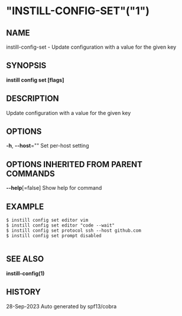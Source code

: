 # "INSTILL-CONFIG-SET"("1")


## NAME



instill-config-set - Update configuration with a value for the given key 

## SYNOPSIS



**instill config set   [flags]** 

## DESCRIPTION



Update configuration with a value for the given key 

## OPTIONS



**-h**, **--host**="" 	Set per-host setting 

## OPTIONS INHERITED FROM PARENT COMMANDS



**--help**[=false] 	Show help for command 

## EXAMPLE





    
```
$ instill config set editor vim
$ instill config set editor "code --wait"
$ instill config set protocol ssh --host github.com
$ instill config set prompt disabled


```


## SEE ALSO



**instill-config(1)** 

## HISTORY



28-Sep-2023 Auto generated by spf13/cobra 